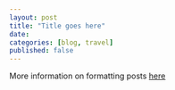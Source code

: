 ```yaml
---
layout: post
title: "Title goes here"
date:   
categories: [blog, travel]
published: false
---
```


More information on formatting posts [here](https://jekyllrb.com/docs/posts/)
